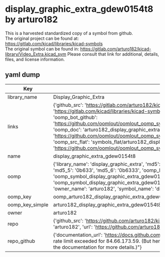 # display_graphic_extra_gdew0154t8 by arturo182  
This is a harvested standardized copy of a symbol from github.  
The original project can be found at:  
https://gitlab.com/kicad/libraries/kicad-symbols  
The original symbol can be found in:
https://gitlab.com/arturo182/kicad-library/Video_Extra.kicad_sym
Please consult that link for additional, details, files, and license information.  
## yaml dump  
| Key | Value |  
| --- | --- |  
| library_name | Display_Graphic_Extra |  
| links | {'github_src': 'https://gitlab.com/arturo182/kicad-library/Video_Extra.kicad_sym', 'github_src_repo': 'https://gitlab.com/kicad/libraries/kicad-symbols', 'oomp_bot': 'arturo182_display_graphic_extra_gdew0154t8/working', 'oomp_bot_github': 'https://github.com/oomlout/oomlout_oomp_symbol_bot/tree/main/arturo182_display_graphic_extra_gdew0154t8/working', 'oomp_doc': 'arturo182_display_graphic_extra_gdew0154t8/working', 'oomp_doc_github': 'https://github.com/oomlout/oomlout_oomp_symbol_doc/tree/main/arturo182_display_graphic_extra_gdew0154t8/working', 'oomp_src_flat': 'symbols_flat/arturo182_display_graphic_extra_gdew0154t8/working', 'oomp_src_flat_github': 'https://github.com/oomlout/oomlout_oomp_symbol_src/tree/main/arturo182_display_graphic_extra_gdew0154t8/working'} |  
| name | display_graphic_extra_gdew0154t8 |  
| oomp | {'library_name': 'display_graphic_extra', 'md5': '0b63334216826c3dfb5cc14434b1ed03', 'md5_10': '0b63334216', 'md5_5': '0b633', 'md5_6': '0b6333', 'oomp_key': 'oomp_display_graphic_extra_gdew0154t8', 'oomp_key_extra': 'oomp_symbol_display_graphic_extra_gdew0154t8', 'oomp_key_full': 'oomp_symbol_display_graphic_extra_gdew0154t8_0b6333', 'oomp_key_simple': 'display_graphic_extra_gdew0154t8', 'owner_name': 'arturo182', 'symbol_name': 'display_graphic_extra_gdew0154t8'} |  
| oomp_key | oomp_arturo182_display_graphic_extra_gdew0154t8 |  
| oomp_key_simple | arturo182_display_graphic_extra_gdew0154t8 |  
| owner | arturo182 |  
| repo | {'github_src': 'https://github.com/arturo182/kicad-library/Video_Extra.kicad_sym', 'name': 'kicad-library', 'owner': 'arturo182', 'url': 'https://github.com/arturo182/kicad-library'} |  
| repo_github | {'documentation_url': 'https://docs.github.com/rest/overview/resources-in-the-rest-api#rate-limiting', 'message': "API rate limit exceeded for 84.66.173.59. (But here's the good news: Authenticated requests get a higher rate limit. Check out the documentation for more details.)"} |  

